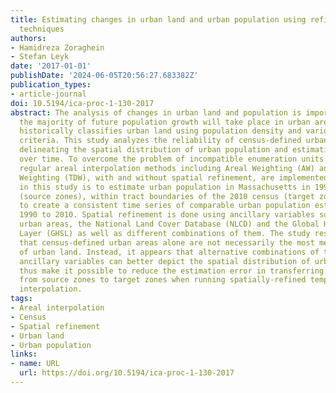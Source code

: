 ```yaml
---
title: Estimating changes in urban land and urban population using refined areal interpolation
  techniques
authors:
- Hamidreza Zoraghein
- Stefan Leyk
date: '2017-01-01'
publishDate: '2024-06-05T20:56:27.683382Z'
publication_types:
- article-journal
doi: 10.5194/ica-proc-1-130-2017
abstract: The analysis of changes in urban land and population is important because
  the majority of future population growth will take place in urban areas. U.S. Census
  historically classifies urban land using population density and various land-use
  criteria. This study analyzes the reliability of census-defined urban lands for
  delineating the spatial distribution of urban population and estimating its changes
  over time. To overcome the problem of incompatible enumeration units between censuses,
  regular areal interpolation methods including Areal Weighting (AW) and Target Density
  Weighting (TDW), with and without spatial refinement, are implemented. The goal
  in this study is to estimate urban population in Massachusetts in 1990 and 2000
  (source zones), within tract boundaries of the 2010 census (target zones), respectively,
  to create a consistent time series of comparable urban population estimates from
  1990 to 2010. Spatial refinement is done using ancillary variables such as census-defined
  urban areas, the National Land Cover Database (NLCD) and the Global Human Settlement
  Layer (GHSL) as well as different combinations of them. The study results suggest
  that census-defined urban areas alone are not necessarily the most meaningful delineation
  of urban land. Instead, it appears that alternative combinations of the above-mentioned
  ancillary variables can better depict the spatial distribution of urban land, and
  thus make it possible to reduce the estimation error in transferring the urban population
  from source zones to target zones when running spatially-refined temporal areal
  interpolation.
tags:
- Areal interpolation
- Census
- Spatial refinement
- Urban land
- Urban population
links:
- name: URL
  url: https://doi.org/10.5194/ica-proc-1-130-2017
---
```

